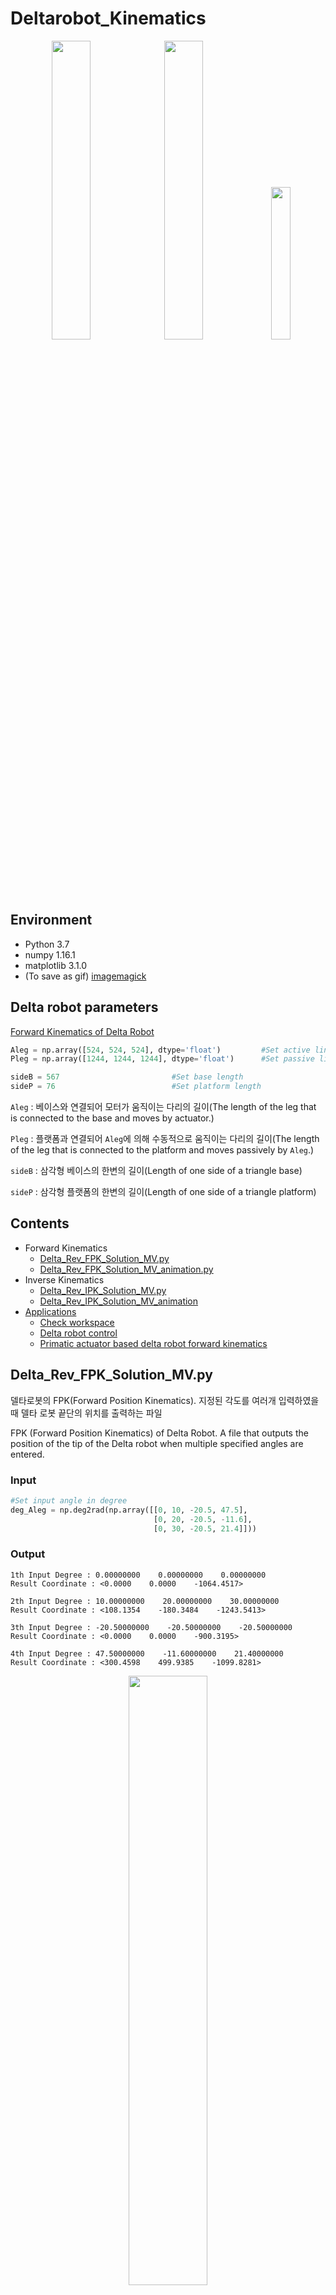 # Deltarobot_Kinematics

<p align="center">
<img src="./assets/Delta_Rev_IPK_Solution_MV_animation1.gif" width=35%>
<img src="./assets/Delta_Rev_FPK_Solution_MV_animation.gif" width=35%>
<img src="./assets/delta_robot.gif" width="25%">
</p>

## Environment
- Python 3.7
- numpy 1.16.1
- matplotlib 3.1.0
- (To save as gif) [imagemagick](https://imagemagick.org/index.php)

## Delta robot parameters
[Forward Kinematics of Delta Robot](./assets/Forward%20Kinematics%20of%20Delta%20Robot.pdf)

```python
Aleg = np.array([524, 524, 524], dtype='float')         #Set active link length
Pleg = np.array([1244, 1244, 1244], dtype='float')      #Set passive link length

sideB = 567                         #Set base length
sideP = 76                          #Set platform length
```

`Aleg` : 베이스와 연결되어 모터가 움직이는 다리의 길이(The length of the leg that is connected to the base and moves by actuator.)

`Pleg` : 플랫폼과 연결되어 `Aleg`에 의해 수동적으로 움직이는 다리의 길이(The length of the leg that is connected to the platform and moves passively by `Aleg`.)

`sideB` : 삼각형 베이스의 한변의 길이(Length of one side of a triangle base)

`sideP` : 삼각형 플랫폼의 한변의 길이(Length of one side of a triangle platform)


## Contents
- Forward Kinematics
  - [Delta_Rev_FPK_Solution_MV.py](#delta_rev_fpk_solution_mvpy)
  - [Delta_Rev_FPK_Solution_MV_animation.py](#delta_rev_fpk_solution_mv_animationpy)
- Inverse Kinematics
  - [Delta_Rev_IPK_Solution_MV.py](#delta_rev_ipk_solution_mvpy)
  - [Delta_Rev_IPK_Solution_MV_animation](#delta_rev_ipk_solution_mv_animationpy)
- [Applications](#applications)
  - [Check workspace](#applications---check-workspace)
  - [Delta robot control](#applications---delta-robot-control)
  - [Primatic actuator based delta robot forward kinematics](#applications---primatic-actuator-based-delta-robot-forward-kinematics)
## Delta_Rev_FPK_Solution_MV.py
델타로봇의 FPK(Forward Position Kinematics). 지정된 각도를 여러개 입력하였을 때 델타 로봇 끝단의 위치를 출력하는 파일

FPK (Forward Position Kinematics) of Delta Robot. A file that outputs the position of the tip of the Delta robot when multiple specified angles are entered.

### Input
```python
#Set input angle in degree
deg_Aleg = np.deg2rad(np.array([[0, 10, -20.5, 47.5],
                                [0, 20, -20.5, -11.6],
                                [0, 30, -20.5, 21.4]]))
```
### Output
```
1th Input Degree : 0.00000000    0.00000000    0.00000000
Result Coordinate : <0.0000    0.0000    -1064.4517>

2th Input Degree : 10.00000000    20.00000000    30.00000000
Result Coordinate : <108.1354    -180.3484    -1243.5413>

3th Input Degree : -20.50000000    -20.50000000    -20.50000000
Result Coordinate : <0.0000    0.0000    -900.3195>

4th Input Degree : 47.50000000    -11.60000000    21.40000000
Result Coordinate : <300.4598    499.9385    -1099.8281>
```

<p align="center"><img src="./assets/Delta_Rev_FPK_Solution_MV.png" width=50%></p>

### Delta_Rev_FPK_Solution_MV_animation.py
델타로봇의 FPK(Forward Position Kinematics). 지정된 각도를 여러개 입력하였을 때 움직임을 애니메이션으로 출력하는 파일

FPK (Forward Position Kinematics) of Delta Robot. A file that animates the movement when multiple specified angles are entered.

#### Input
```python
#Set input angle in degree
t = np.linspace(0, 2*pi, 200)
deg_Aleg = np.deg2rad(np.array([60*sin(t), 60*sin(2*t), 60*cos(3*t)], dtype='float'))
```

#### Output
```
1th Input Degree : 0.00000000    0.00000000    60.00000000
Result Coordinate : <619.5159    -357.6777    -1040.1298>

...

200th Input Degree : -0.00000000    -0.00000000    60.00000000
Result Coordinate : <619.5159    -357.6777    -1040.1298>
```
<p align="center"><img src="./assets/Delta_Rev_FPK_Solution_MV_animation.gif" width=50%></p>


## Delta_Rev_IPK_Solution_MV.py
델타로봇의 IPK(Inverse Position Kinematics). 지정된 위치를 여러개 입력하였을 때 필요한 각도를 출력하는 파일

IPK (Inverse Position Kinematics) of Delta Robot. A file that outputs the required angle when multiple specified positions are entered.

### Input
```python
#Set input <x, y, z> coordinate
XYZcoor = np.array([[0, 108.14, 0, 300.46, 0],
                    [0, -180.35, 0, 499.94, 0],
                    [-1064.45, -1243.54, -900.32, -1099.83, -1762.22]], dtype='float')
```

### Output
```
1th Input Coordinate : <0.0000    0.0000    -1064.4500>
Result Angle : <-0.00    -0.00    -0.00>

2th Input Coordinate : <108.1400    -180.3500    -1243.5400>
Result Angle : <10.00    20.00    30.00>

3th Input Coordinate : <0.0000    0.0000    -900.3200>
Result Angle : <-20.50    -20.50    -20.50>

4th Input Coordinate : <300.4600    499.9400    -1099.8300>
Result Angle : <47.50    -11.60    21.40>

5th Input Coordinate : <0.0000    0.0000    -1762.2200>
Result Angle : <90.00    90.00    90.00>
```

## Delta_Rev_IPK_Solution_MV_animation.py

델타로봇의 IPK(Inverse Position Kinematics). 지정된 위치를 여러개 입력하였을 때 움직임을 애니메이션으로 출력하는 파일

IPK (Inverse Position Kinematics) of Delta Robot. A file that animates the movement when multiple specified positions are entered.

### Input
```python
t = np.linspace(0, 2*pi, 200)
XYZcoor = np.array([500*cos(t), 500*sin(t), -1000+200*sin(4*t)], dtype='float')
```

### Output
```
1th Input Coordinate : <500.0000    0.0000    -1000.0000>
Result Angle : <6.36    -23.26    33.49>

...

200th Input Coordinate : <500.0000    -0.0000    -1000.0000>
Result Angle : <6.36    -23.26    33.49>
```

<p align="center">
<img src="./assets/Delta_Rev_IPK_Solution_MV_animation1.gif" width=45%>
<img src="./assets/Delta_Rev_IPK_Solution_MV_animation2.png" width=45%>
</p>

## Applications - Check workspace
File : [Delta_Rev_Workspace.py](./Delta_Rev_Workspace.py)

로봇의 각 링크의 길이에 따라 나타나는 작업영역의 적합성 판별에 사용 가능

Can be used to determine the workspace according to the length of each link of the robot.

### Input
```python
#Set input angle limit in degree
deg_min = -20
deg_max = 80
size = 20       # number of angle divisions
```

### Output
<p align="center">
<img src="./assets/workspace1.png" width=45%>
<img src="./assets/workspace2.png" width=45%>
</p>
<p align="center">
<img src="./assets/workspace3.png" width=60%>
</p>

## Applications - Delta robot control

<p align="center">
<img src="./assets/make_simulation.png" width=70%>
</p>
<p align="center">
<img src="./assets/delta_robot.png" width=45%>
<img src="./assets/delta_robot.gif" width=45%>
</p>


## Applications - Primatic actuator based delta robot forward kinematics

File : [Delta_Pris_FPK_Solution_MV_animation.py](./Delta_Pris_FPK_Solution_MV_animation.py)

<p align="center">
<img src="./assets/Delta_Pris_FPK_Solution_MV_animation.gif" width=60%>
</p>


## References
- [The Delta Parallel Robot: Kinematics Solutions](https://people.ohio.edu/williams/html/PDF/DeltaKin.pdf)
- [Reliable computation of the points of intersection of spheres](https://journal.austms.org.au/ojs/index.php/ANZIAMJ/article/view/608/476)

(Files are available in *assets* directory)